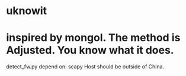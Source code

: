 uknowit
=======

inspired by mongol. The method is Adjusted. You know what it does.
======
detect_fw.py
depend on: scapy
Host should be outside of China.
